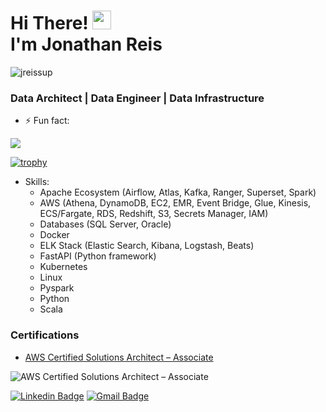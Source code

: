 <h1 align="left">Hi There! <img src="https://raw.githubusercontent.com/kaueMarques/kaueMarques/master/hi.gif" width="30px"> <br>I'm Jonathan Reis</h1>
<p align="left"> <img src="https://komarev.com/ghpvc/?username=jreissup" alt="jreissup" /> </p>
<h3 align="left">Data Architect | Data Engineer | Data Infrastructure </h3>

- ⚡ Fun fact:

<span>
  <img align="center" src="https://github-readme-stats.vercel.app/api?username=jreissup&count_private=true&show_icons=true" />
</span>

[![trophy](https://github-profile-trophy.vercel.app/?username=jreissup)]()

- Skills:
  - Apache Ecosystem (Airflow, Atlas, Kafka, Ranger, Superset, Spark)
  - AWS (Athena, DynamoDB, EC2, EMR, Event Bridge, Glue, Kinesis, ECS/Fargate, RDS, Redshift, S3, Secrets Manager, IAM)
  - Databases (SQL Server, Oracle)
  - Docker
  - ELK Stack (Elastic Search, Kibana, Logstash, Beats)
  - FastAPI (Python framework)
  - Kubernetes
  - Linux
  - Pyspark
  - Python
  - Scala


<h3 align="left">Certifications</h3>

- [AWS Certified Solutions Architect – Associate](https://www.credly.com/badges/10c4d7e6-425b-4938-ac47-8e2e7dc40e72/public_url)

![AWS Certified Solutions Architect – Associate](https://tekchain.co/assets/certification_badge/jreissup/aws-solutions-architect-associate.png)


[![Linkedin Badge](https://img.shields.io/badge/-Jonathan-blue?style=flat-square&logo=Linkedin&logoColor=white&link=https://www.linkedin.com/in/jreissup/)](https://www.linkedin.com/in/jreissup/) 
[![Gmail Badge](https://img.shields.io/badge/-jreissup@gmail.com-c14438?style=flat-square&logo=Gmail&logoColor=white&link=mailto:jreissup@gmail.com)](mailto:jreissup@gmail.com)
